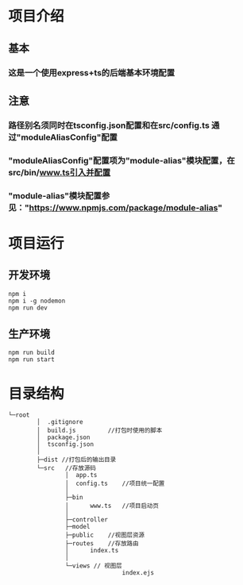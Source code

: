 # 项目介绍
## 基本
### 这是一个使用express+ts的后端基本环境配置
## 注意
### 路径别名须同时在tsconfig.json配置和在src/config.ts 通过"moduleAliasConfig"配置
### "moduleAliasConfig"配置项为"module-alias"模块配置，在src/bin/www.ts引入并配置
### "module-alias"模块配置参见："https://www.npmjs.com/package/module-alias"
#
# 项目运行
## 开发环境
	npm i
	npm i -g nodemon
	npm run dev
## 生产环境
	npm run build
	npm run start
#
# 目录结构
	└─root
			│  .gitignore
			│  build.js			//打包时使用的脚本
			│  package.json
			│  tsconfig.json
			│
			├─dist //打包后的输出目录
			└─src	//存放源码
					│  app.ts
					│  config.ts	//项目统一配置
					│
					├─bin
					│      www.ts	//项目启动页
					│
					├─controller
					├─model
					├─public	//视图层资源
					├─routes	//存放路由
					│      index.ts
					│
					└─views	// 视图层
									index.ejs
